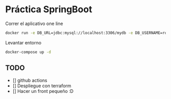 # Práctica SpringBoot

Correr el aplicativo one line

``` bash
docker run -e DB_URL=jdbc:mysql://localhost:3306/mydb -e DB_USERNAME=root -e DB_PASSWORD=rootpassword -e DB_DRIVER=com.mysql.cj.jdbc.Driver -p 8080:8080 your-springboot-app
```

Levantar entorno

```bash
docker-compose up -d
```

## TODO

- [] github actions
- [] Despliegue con terraform
- [] Hacer un front pequeño :D
